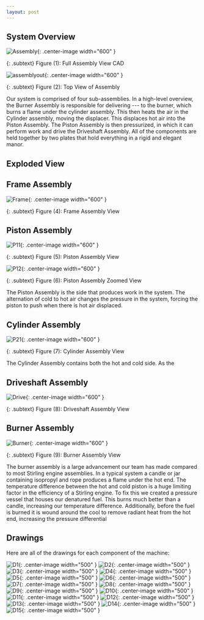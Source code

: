 ```yaml
---
layout: post
---
```

## System Overview
 ![Assembly](https://eliaswheatfall.github.io/StirlingEngineOne/assets/fullassembly.png){: .center-image width="600" }

{: .subtext}
Figure (1): Full Assembly View CAD
 
![assemblyout](https://eliaswheatfall.github.io/StirlingEngineOne/assets/topview.png){: .center-image width="600" }

{: .subtext}
Figure (2): Top View of Assembly

Our system is comprised of four sub-assemblies. In a high-level overview, the Burner Assembly is responsible for delivering --- to the burner, which burns a flame under the cylinder assembly. This then heats the air in the Cylinder assembly, moving the displacer. This displaces hot air into the Piston Assembly. The Piston Assembly is then pressurized, in which it can perform work and drive the Driveshaft Assembly. All of the components are held together by two plates that hold everything in a rigid and elegant manor. 

## Exploded View 

## Frame Assembly
![Frame](https://eliaswheatfall.github.io/StirlingEngineOne/assets/frame.png){: .center-image width="600" }

{: .subtext}
Figure (4): Frame Assembly View

## Piston Assembly

![P11](https://eliaswheatfall.github.io/StirlingEngineOne/assets/pistonone.png){: .center-image width="600" }

{: .subtext}
Figure (5): Piston Assembly View

![P12](https://eliaswheatfall.github.io/StirlingEngineOne/assets/coldhotzoom.png){: .center-image width="600" }

{: .subtext}
Figure (6): Piston Assembly Zoomed View

The Piston Assembly is the side that produces work in the system. The alternation of cold to hot air changes the pressure in the system, forcing the piston to push when there is hot air displaced. 

## Cylinder Assembly

![P21](https://eliaswheatfall.github.io/StirlingEngineOne/assets/pistontwo.png){: .center-image width="600" }

{: .subtext}
Figure (7): Cylinder Assembly View

The Cylinder Assembly contains both the hot and cold side. As the 

## Driveshaft Assembly
![Drive](https://eliaswheatfall.github.io/StirlingEngineOne/assets/flywheel.png){: .center-image width="600" }

{: .subtext}
Figure (8): Driveshaft Assembly View

## Burner Assembly

![Burner](https://eliaswheatfall.github.io/StirlingEngineOne/assets/gascan.png){: .center-image width="600" }

{: .subtext}
Figure (9): Burner Assembly View

The burner assembly is a large advancement our team has made compared to most Stirling engine assemblies. In a typical system a candle or jar containing isopropyl and rope produces a flame under the hot end. The temperature difference between the hot and cold piston is a huge limiting factor in the efficiency of a Stirling engine. To fix this we created a pressure vessel that houses our denatured  fuel. This burns much better than a candle, increasing our temperature difference. Additionally, before the fuel is burned it is wound around the cool to remove radiant heat from the hot end, increasing the pressure differential

## Drawings

Here are all of the drawings for each component of the machine: 

![D1](https://eliaswheatfall.github.io/StirlingEngineOne/assets/Pl-01.PNG){: .center-image width="500" }
![D2](https://eliaswheatfall.github.io/StirlingEngineOne/assets/CL-03.png){: .center-image width="500" }
![D3](https://eliaswheatfall.github.io/StirlingEngineOne/assets/clock_cage_plate_back.png){: .center-image width="500" }
![D4](https://eliaswheatfall.github.io/StirlingEngineOne/assets/clock_cage_plate_front.png){: .center-image width="500" }
![D5](https://eliaswheatfall.github.io/StirlingEngineOne/assets/cold_cylinder.png){: .center-image width="500" }
![D6](https://eliaswheatfall.github.io/StirlingEngineOne/assets/CY-06.PNG){: .center-image width="500" }
![D7](https://eliaswheatfall.github.io/StirlingEngineOne/assets/displacer.png){: .center-image width="500" }
![D8](https://eliaswheatfall.github.io/StirlingEngineOne/assets/displacer_shaft.png){: .center-image width="500" }
![D9](https://eliaswheatfall.github.io/StirlingEngineOne/assets/dr-02.png){: .center-image width="500" }
![D10](https://eliaswheatfall.github.io/StirlingEngineOne/assets/dr-03.png){: .center-image width="500" }
![D11](https://eliaswheatfall.github.io/StirlingEngineOne/assets/fly_wheel.png){: .center-image width="500" }
![D12](https://eliaswheatfall.github.io/StirlingEngineOne/assets/hot_cylinder.png){: .center-image width="500" }
![D13](https://eliaswheatfall.github.io/StirlingEngineOne/assets/lank_adapter.png){: .center-image width="500" }
![D14](https://eliaswheatfall.github.io/StirlingEngineOne/assets/nozzle_clamp.png){: .center-image width="500" }
![D15](https://eliaswheatfall.github.io/StirlingEngineOne/assets/nozzle_holder.png){: .center-image width="500" }

